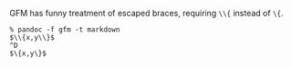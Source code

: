 GFM has funny treatment of escaped braces, requiring `\\{` instead of `\{`.

```
% pandoc -f gfm -t markdown
$\\{x,y\\}$
^D
$\{x,y\}$
```
